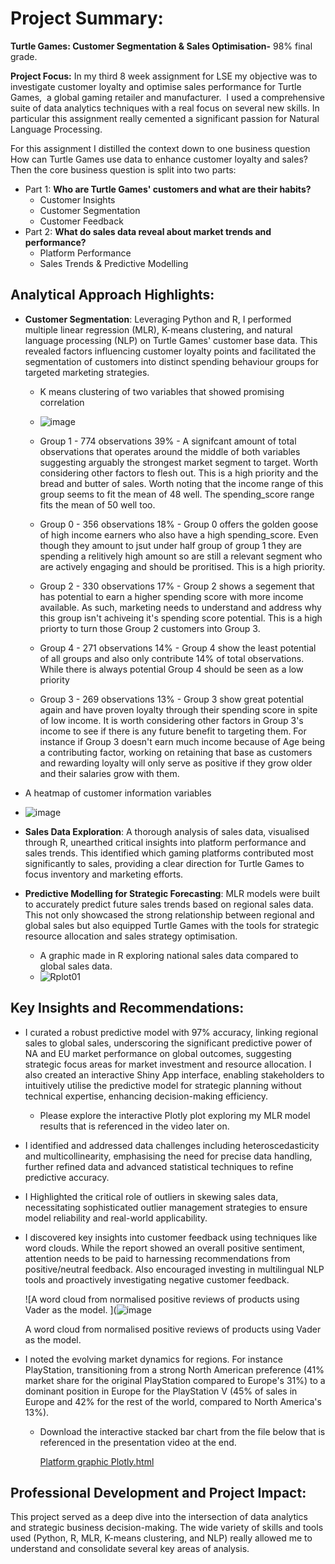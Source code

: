 # Project Summary:

**Turtle Games: Customer Segmentation & Sales Optimisation-** 98% final grade.

**Project Focus:** In my third 8 week assignment for LSE  my objective was to investigate customer loyalty and optimise sales performance for Turtle Games,  a global gaming retailer and manufacturer.  I used a comprehensive suite of data analytics techniques with a real focus on several new skills. In particular this assignment really cemented a  significant passion for Natural Language Processing. 

For this assignment I distilled the context down to one business question How can Turtle Games use data to enhance customer loyalty
and sales? Then the core business question is split into two parts:

- Part 1: **Who are Turtle Games' customers and what are their habits?**
    - Customer Insights
    - Customer Segmentation
    - Customer Feedback
- Part 2: **What do sales data reveal about market trends and performance?**
    - Platform Performance
    - Sales Trends & Predictive Modelling

## **Analytical Approach Highlights**:

- **Customer Segmentation**: Leveraging Python and R, I performed multiple linear regression (MLR), K-means clustering, and natural language processing (NLP) on Turtle Games' customer base data. This revealed factors influencing customer loyalty points and facilitated the segmentation of customers into distinct spending behaviour groups for targeted marketing strategies.
    - K means clustering of two variables that showed promising correlation
    - ![image](https://github.com/Wburto/TurtleGames/assets/132344378/31e284e2-c990-4324-9e8f-308415ddc25a)

    - Group 1 - 774 observations 39% - A signifcant amount of total observations that operates around the middle of both variables suggesting arguably the strongest market segment to target. Worth considering other factors to flesh out. This is a high priority and the bread and butter of sales. Worth noting that the income range of this group seems to fit the mean of 48 well. The spending_score range fits the mean of 50 well too.

    - Group 0 - 356 observations 18% - Group 0 offers the golden goose of high income earners who also have a high spending_score. Even though they amount to jsut under half group of group 1 they are spending a relitively high amount so are still a relevant segment who are actively engaging and should be proritised. This is a high priority.

    - Group 2 - 330 observations 17% - Group 2 shows a segement that has potential to earn a higher spending score with more income available. As such, marketing needs to understand and address why this group isn't achiveing it's spending score potential. This is a high priorty to turn those Group 2 customers into Group 3.

    - Group 4 - 271 observations 14% - Group 4 show the least potential of all groups and also only contribute 14% of total observations. While there is always potential Group 4 should be seen as a low priority

    - Group 3 - 269 observations 13% - Group 3 show great potential again and have proven loyalty through their spending score in spite of low income. It is worth considering other factors in Group 3's income to see if there is any future benefit to targeting them. For instance if Group 3 doesn't earn much income because of Age being a contributing factor, working on retaining that base as customers and rewarding loyalty will only serve as positive if they grow older and their salaries grow with them.
   
- A heatmap of customer information variables
- ![image](https://github.com/Wburto/TurtleGames/assets/132344378/e6d0aba2-aab2-458f-a73f-261d30438ad3)


- **Sales Data Exploration**: A thorough analysis of sales data, visualised through R, unearthed critical insights into platform performance and sales trends. This identified which gaming platforms contributed most significantly to sales, providing a clear direction for Turtle Games to focus inventory and marketing efforts.
- **Predictive Modelling for Strategic Forecasting**: MLR models were built to accurately predict future sales trends based on regional sales data. This not only showcased the strong relationship between regional and global sales but also equipped Turtle Games with the tools for strategic resource allocation and sales strategy optimisation.
    
    - A graphic made in R exploring national sales data compared to global sales data.
    - ![Rplot01](https://github.com/Wburto/TurtleGames/assets/132344378/2d649e86-8573-4874-aaa3-843a5a0e5699)
    

## **Key Insights and Recommendations:**

- I curated a robust predictive model with 97% accuracy, linking regional sales to global sales, underscoring the significant predictive power of NA and EU market performance on global outcomes, suggesting strategic focus areas for market investment and resource allocation. I also created an interactive Shiny App interface, enabling stakeholders to intuitively utilise the predictive model for strategic planning without technical expertise, enhancing decision-making efficiency.
    - Please explore the interactive Plotly plot exploring my MLR model results that is referenced in the video later on.

        
- I identified and addressed data challenges including heteroscedasticity and multicollinearity, emphasising the need for precise data handling, further refined data and advanced statistical techniques to refine predictive accuracy.
- I Highlighted the critical role of outliers in skewing sales data, necessitating sophisticated outlier management strategies to ensure model reliability and real-world applicability.
- I discovered key insights into customer feedback using techniques like word clouds. While the report showed an overall positive sentiment, attention needs to be paid to harnessing recommendations from positive/neutral feedback. Also encouraged investing in multilingual NLP tools and proactively investigating negative customer feedback.
    
    ![A word cloud from normalised positive reviews of products using Vader as the model. ](![image](https://github.com/Wburto/TurtleGames/assets/132344378/9a8d9f4c-a961-4b14-8143-16c4ab91bef6)

    
    A word cloud from normalised positive reviews of products using Vader as the model. 
    
- I noted the evolving market dynamics for regions. For instance PlayStation, transitioning from a strong North American preference (41% market share for the original PlayStation compared to Europe's 31%) to a dominant position in Europe for the PlayStation V (45% of sales in Europe and 42% for the rest of the world, compared to North America's 13%).
    - Download the interactive stacked bar chart from the file below that is referenced in the presentation video at the end.
        
        [Platform graphic Plotly.html](https://prod-files-secure.s3.us-west-2.amazonaws.com/4394a732-f9f1-4e08-94ea-113fc19ce7c0/62717405-89d7-41a0-bd32-c33ad6438113/Platform_graphic_Plotly.html)
        

## **Professional Development and Project Impact:**

This project served as a deep dive into the intersection of data analytics and strategic business decision-making. The wide variety of skills and tools used (Python, R, MLR, K-means clustering, and NLP) really allowed me to understand and consolidate several key areas of analysis.
